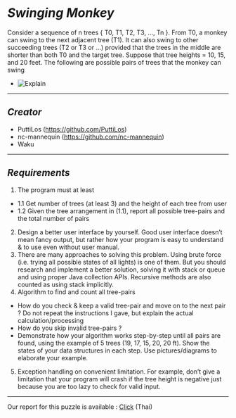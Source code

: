 # _Swinging Monkey_
Consider a sequence of n trees { T0, T1, T2, T3, ..., Tn }. From T0, a monkey can swing to the next adjacent tree (T1). It can also swing to other succeeding trees (T2 or T3 or ...) provided that the trees in the middle are shorter than both T0 and the target tree. Suppose that tree heights = 10, 15, and 20 feet. The following are possible
pairs of trees that the monkey can swing
- ![Explain](https://github.com/nc-mannequin/Swinging-Monkey/blob/main/01-Explain.png)


___
 
 
 
## _Creator_
- PuttiLos (https://github.com/PuttiLos)
- nc-mannequin (https://github.com/nc-mannequin)
- Waku
 
 
___
 
 
 
## _Requirements_
1. The program must at least
- 1.1 Get number of trees (at least 3) and the height of each tree from user
- 1.2 Given the tree arrangement in (1.1), report all possible tree-pairs and the total number of pairs
2. Design a better user interface by yourself. Good user interface doesn’t mean fancy output, but rather how your program is easy to understand & to use even without user manual.
3. There are many approaches to solving this problem. Using brute force (i.e. trying all possible states of all lights) is one of them. But you should research and implement a better solution, solving it
with stack or queue and using proper Java collection APIs. Recursive methods are also counted as using stack implicitly.
4. Algorithm to find and count all tree-pairs
- How do you check & keep a valid tree-pair and move on to the next pair ? Do not repeat the instructions I gave, but explain the actual calculation/processing
- How do you skip invalid tree-pairs ?
- Demonstrate how your algorithm works step-by-step until all pairs are found, using the example of 5 trees (19, 17, 15, 20, 20 ft). Show the states of your data structures in each step. Use pictures/diagrams to elaborate your example.
5. Exception handling on convenient limitation. For example, don’t give a limitation that your program will crash if the tree height is negative just because you are too lazy to check for valid input.
___

Our report for this puzzle is available : [Click](https://drive.google.com/file/d/1xvG3f4jknZC7PFI2SX40vjpVK5ag9tUm/view?usp=sharing) (Thai)
